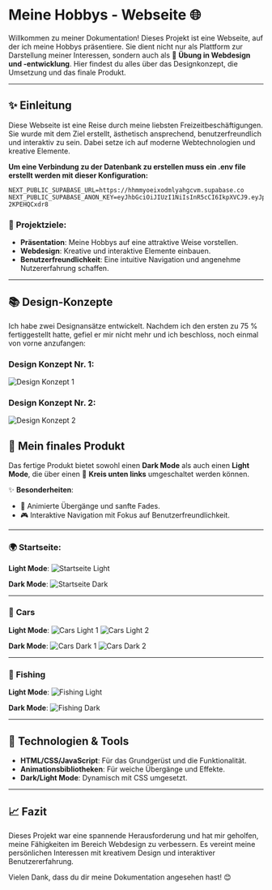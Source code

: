 # Meine Hobbys - Webseite 🌐

Willkommen zu meiner Dokumentation! Dieses Projekt ist eine Webseite, auf der ich meine Hobbys präsentiere. Sie dient nicht nur als Plattform zur Darstellung meiner Interessen, sondern auch als 🔧 **Übung in Webdesign und -entwicklung**. Hier findest du alles über das Designkonzept, die Umsetzung und das finale Produkt.

---

## ✨ **Einleitung**

Diese Webseite ist eine Reise durch meine liebsten Freizeitbeschäftigungen. Sie wurde mit dem Ziel erstellt, ästhetisch ansprechend, benutzerfreundlich und interaktiv zu sein. Dabei setze ich auf moderne Webtechnologien und kreative Elemente.

**Um eine Verbindung zu der Datenbank zu erstellen muss ein .env file erstellt werden mit dieser Konfiguration:**
```
NEXT_PUBLIC_SUPABASE_URL=https://hhmmyoeixodmlyahgcvm.supabase.co
NEXT_PUBLIC_SUPABASE_ANON_KEY=eyJhbGciOiJIUzI1NiIsInR5cCI6IkpXVCJ9.eyJpc3MiOiJzdXBhYmFzZSIsInJlZiI6ImhobW15b2VpeG9kbWx5YWhnY3ZtIiwicm9sZSI6ImFub24iLCJpYXQiOjE3MzU4MjAxODUsImV4cCI6MjA1MTM5NjE4NX0.H9Z94X5xhM2a6phzC39FBUquPQrvEaw-2KPEHQCxdr8
```

### 🎯 **Projektziele**:
- **Präsentation**: Meine Hobbys auf eine attraktive Weise vorstellen.
- **Webdesign**: Kreative und interaktive Elemente einbauen.
- **Benutzerfreundlichkeit**: Eine intuitive Navigation und angenehme Nutzererfahrung schaffen.

---

## 📚 **Design-Konzepte**

Ich habe zwei Designansätze entwickelt. Nachdem ich den ersten zu 75 % fertiggestellt hatte, gefiel er mir nicht mehr und ich beschloss, noch einmal von vorne anzufangen:
### **Design Konzept Nr. 1**:
![Design Konzept 1](https://github.com/user-attachments/assets/12eeece5-4975-4c2b-bd07-3f42ef892382)

### **Design Konzept Nr. 2**:
![Design Konzept 2](https://github.com/user-attachments/assets/0eb26f49-104c-4a5b-a2ac-18df0ed93d82)


## 🎨 **Mein finales Produkt**

Das fertige Produkt bietet sowohl einen **Dark Mode** als auch einen **Light Mode**, die über einen 🔵 **Kreis unten links** umgeschaltet werden können.

✨ **Besonderheiten**:
- 🌟 Animierte Übergänge und sanfte Fades.
- 🎮 Interaktive Navigation mit Fokus auf Benutzerfreundlichkeit.

---

### 🌍 **Startseite**:

**Light Mode**:
![Startseite Light](https://github.com/user-attachments/assets/89580032-f05c-48bf-8c12-99c752edc8a2)

**Dark Mode**:
![Startseite Dark](https://github.com/user-attachments/assets/bce034c2-c60c-4d7d-8552-f4c593df0e7d)

---

### 🚗 **Cars**

**Light Mode**:
![Cars Light 1](https://github.com/user-attachments/assets/22223147-abdf-44b7-bd7e-c8b2e694465a)
![Cars Light 2](https://github.com/user-attachments/assets/9dca8bca-2ddc-4b72-a5e8-011ceb00b15b)

**Dark Mode**:
![Cars Dark 1](https://github.com/user-attachments/assets/f0a4950e-6b23-4c7c-ab39-6e26e92a6569)
![Cars Dark 2](https://github.com/user-attachments/assets/46e0a58e-449c-42ec-8472-80d1d82f56b0)

---

### 🎣 **Fishing**

**Light Mode**:
![Fishing Light](https://github.com/user-attachments/assets/fa2a1039-a379-470f-9871-32c43db9c4d8)

**Dark Mode**:
![Fishing Dark](https://github.com/user-attachments/assets/80470683-0dc2-427b-a072-c58c63b35b73)

---

## 🔧 **Technologien & Tools**
- **HTML/CSS/JavaScript**: Für das Grundgerüst und die Funktionalität.
- **Animationsbibliotheken**: Für weiche Übergänge und Effekte.
- **Dark/Light Mode**: Dynamisch mit CSS umgesetzt.

---

## 📈 **Fazit**

Dieses Projekt war eine spannende Herausforderung und hat mir geholfen, meine Fähigkeiten im Bereich Webdesign zu verbessern. Es vereint meine persönlichen Interessen mit kreativem Design und interaktiver Benutzererfahrung.

Vielen Dank, dass du dir meine Dokumentation angesehen hast! 😊

